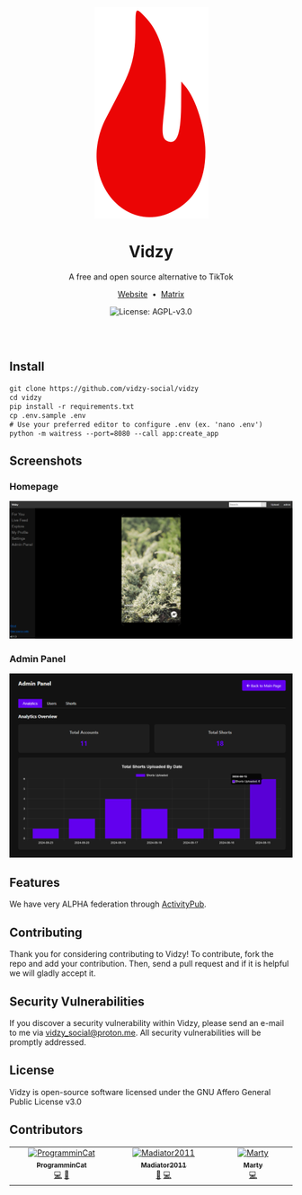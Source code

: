 <div align="center">
<img src="static/logo.svg">
<h1>Vidzy</h1>
A free and open source alternative to TikTok

<a href="https://vidzy.codeberg.page/">Website</a>
&nbsp;•&nbsp;
<a href="https://matrix.to/#/#vidzysocial:fedora.im">Matrix</a>

![License: AGPL-v3.0](https://img.shields.io/github/license/vidzy-social/vidzy?style=for-the-badge)

</div>

<br><br>

## Install

    git clone https://github.com/vidzy-social/vidzy
    cd vidzy
    pip install -r requirements.txt
    cp .env.sample .env
    # Use your preferred editor to configure .env (ex. 'nano .env')
    python -m waitress --port=8080 --call app:create_app

## Screenshots

### Homepage

![Homepage Screenshot](./screenshots/homepage.png)

### Admin Panel

![Admin Panel Screenshot](./screenshots/admin_panel.png)

## Features

We have very ALPHA federation through [ActivityPub](https://www.w3.org/TR/activitypub/).

## Contributing

Thank you for considering contributing to Vidzy! To contribute, fork the repo and add your contribution. Then, send a pull request and if it is helpful we will gladly accept it.

## Security Vulnerabilities

If you discover a security vulnerability within Vidzy, please send an e-mail to me via [vidzy_social@proton.me](mailto:vidzy_social@proton.me). All security vulnerabilities will be promptly addressed.

## License

Vidzy is open-source software licensed under the GNU Affero General Public License v3.0

## Contributors

<!-- ALL-CONTRIBUTORS-LIST:START - Do not remove or modify this section -->
<!-- prettier-ignore-start -->
<!-- markdownlint-disable -->
<table>
  <tbody>
    <tr>
      <td align="center" valign="top" width="14.28%"><a href="https://github.com/ProgramminCat"><img src="https://avatars.githubusercontent.com/u/72707293?v=4?s=100" width="100px;" alt="ProgramminCat"/><br /><sub><b>ProgramminCat</b></sub></a><br /><a href="#code-ProgramminCat" title="Code">💻</a> <a href="#design-ProgramminCat" title="Design">🎨</a></td>
      <td align="center" valign="top" width="14.28%"><a href="https://github.com/kodxana"><img src="https://avatars.githubusercontent.com/u/16674412?v=4?s=100" width="100px;" alt="Madiator2011"/><br /><sub><b>Madiator2011</b></sub></a><br /><a href="#design-kodxana" title="Design">🎨</a> <a href="#code-kodxana" title="Code">💻</a></td>
      <td align="center" valign="top" width="14.28%"><a href="https://github.com/nycterent"><img src="https://avatars.githubusercontent.com/u/81133?v=4?s=100" width="100px;" alt="Marty"/><br /><sub><b>Marty</b></sub></a><br /><a href="#code-nycterent" title="Code">💻</a></td>
    </tr>
  </tbody>
</table>

<!-- markdownlint-restore -->
<!-- prettier-ignore-end -->

<!-- ALL-CONTRIBUTORS-LIST:END -->

